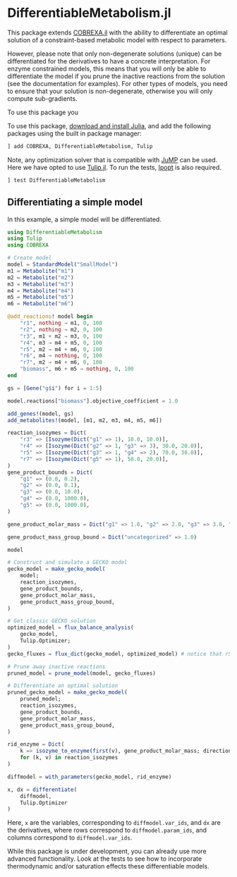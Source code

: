 # DifferentiableMetabolism.jl
This package extends [COBREXA.jl](https://github.com/LCSB-BioCore/COBREXA.jl)
with the ability to differentiate an optimal solution of a constraint-based
metabolic model with respect to parameters. 

However, please note that only non-degenerate solutions (unique) can be
differentiated for the derivatives to have a concrete interpretation. For enzyme
constrained models, this means that you will only be able to differentiate the
model if you prune the inactive reactions from the solution (see the
documentation for examples). For other types of models, you need to ensure that
your solution is non-degenerate, otherwise you will only compute sub-gradients.

To use this package you

To use this package, [download and install Julia](https://julialang.org/downloads/), and add 
the following packages using the built in package manager:
```julia
] add COBREXA, DifferentiableMetabolism, Tulip
```
Note, any optimization solver that is compatible with [JuMP](https://jump.dev/)
can be used. Here we have opted to use
[Tulip.jl](https://github.com/ds4dm/Tulip.jl). To run the tests,
[Ipopt](https://github.com/jump-dev/Ipopt.jl) is also required.
```julia
] test DifferentiableMetabolism
```
## Differentiating a simple model
In this example, a simple model will be differentiated.

```julia
using DifferentiableMetabolism
using Tulip
using COBREXA

# Create model
model = StandardModel("SmallModel")
m1 = Metabolite("m1")
m2 = Metabolite("m2")
m3 = Metabolite("m3")
m4 = Metabolite("m4")
m5 = Metabolite("m5")
m6 = Metabolite("m6")

@add_reactions! model begin
    "r1", nothing → m1, 0, 100
    "r2", nothing → m2, 0, 100
    "r3", m1 + m2 → m3, 0, 100
    "r4", m3 → m4 + m5, 0, 100
    "r5", m2 → m4 + m6, 0, 100
    "r6", m4 → nothing, 0, 100
    "r7", m2 → m4 + m6, 0, 100
    "biomass", m6 + m5 → nothing, 0, 100
end

gs = [Gene("g$i") for i = 1:5]

model.reactions["biomass"].objective_coefficient = 1.0

add_genes!(model, gs)
add_metabolites!(model, [m1, m2, m3, m4, m5, m6])

reaction_isozymes = Dict(
    "r3" => [Isozyme(Dict("g1" => 1), 10.0, 10.0)],
    "r4" => [Isozyme(Dict("g2" => 1, "g3" => 3), 30.0, 20.0)],
    "r5" => [Isozyme(Dict("g3" => 1, "g4" => 2), 70.0, 30.0)],
    "r7" => [Isozyme(Dict("g5" => 1), 50.0, 20.0)],
)
gene_product_bounds = Dict(
    "g1" => (0.0, 0.2),
    "g2" => (0.0, 0.1),
    "g3" => (0.0, 10.0),
    "g4" => (0.0, 1000.0),
    "g5" => (0.0, 1000.0),
)

gene_product_molar_mass = Dict("g1" => 1.0, "g2" => 2.0, "g3" => 3.0, "g4" => 4.0, "g5" => 5.0)

gene_product_mass_group_bound = Dict("uncategorized" => 1.0)

model

# Construct and simulate a GECKO model
gecko_model = make_gecko_model(
    model;
    reaction_isozymes,
    gene_product_bounds,
    gene_product_molar_mass,
    gene_product_mass_group_bound,
)

# Get classic GECKO solution
optimized_model = flux_balance_analysis(
    gecko_model,
    Tulip.Optimizer;
)
gecko_fluxes = flux_dict(gecko_model, optimized_model) # notice that r5 is inactive!

# Prune away inactive reactions
pruned_model = prune_model(model, gecko_fluxes)

# Differentiate an optimal solution
pruned_gecko_model = make_gecko_model(
    pruned_model;
    reaction_isozymes,
    gene_product_bounds,
    gene_product_molar_mass,
    gene_product_mass_group_bound,
)

rid_enzyme = Dict(
    k => isozyme_to_enzyme(first(v), gene_product_molar_mass; direction = :forward)
    for (k, v) in reaction_isozymes
)

diffmodel = with_parameters(gecko_model, rid_enzyme)

x, dx = differentiate(
    diffmodel,
    Tulip.Optimizer
)
```
Here, `x` are the variables, corresponding to `diffmodel.var_ids`, and `dx` are
the derivatives, where rows correspond to `diffmodel.param_ids`, and columns
correspond to `diffmodel.var_ids`.

While this package is under development, you can already use more advanced
functionality. Look at the tests to see how to incorporate thermodynamic and/or 
saturation effects these differentiable models.
